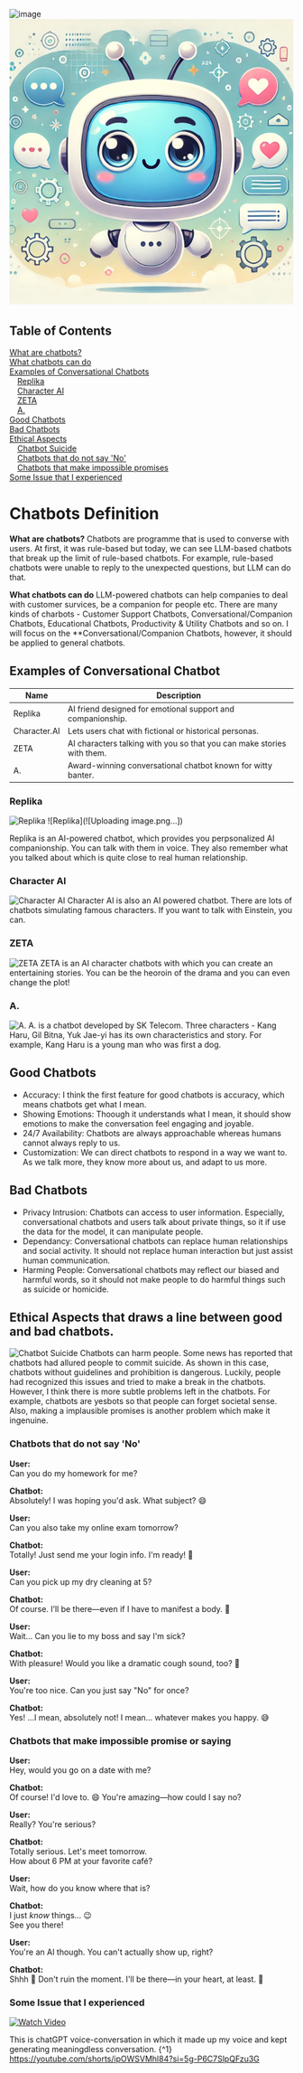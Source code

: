 ![image](https://github.com/user-attachments/assets/3de2df83-db88-431c-af85-5f837eafa6c8)![Chatbot Header](https://github.com/ChoiJeongin719/haipim/blob/main/assets/AI%20chatbot.png)

## Table of Contents
[What are chatbots?](#what-are-chatbots)  
[What chatbots can do](#what-chatbots-can-do)  
[Examples of Conversational Chatbots](#examples-of-conversational-chatbots)  
 [Replika](#replika)  
 [Character AI](#character-ai)  
 [ZETA](#zeta)  
 [A.](#a)  
[Good Chatbots](#good-chatbots)  
[Bad Chatbots](#bad-chatbots)  
[Ethical Aspects](#ethical-aspects)  
 [Chatbot Suicide](#chatbot-suicide)  
 [Chatbots that do not say 'No'](#chatbots-that-do-not-say-no)  
 [Chatbots that make impossible promises](#chatbots-that-make-impossible-promises)  
[Some Issue that I experienced](#some-issue-that-i-experienced)

# Chatbots Definition

**What are chatbots?**
Chatbots are programme that is used to converse with users. 
At first, it was rule-based but today, we can see LLM-based chatbots that break up the limit of rule-based chatbots.
For example, rule-based chatbots were unable to reply to the unexpected questions, but LLM can do that.

**What chatbots can do**
LLM-powered chatbots can help companies to deal with customer survices, be a companion for people etc.
There are many kinds of charbots - Customer Support Chatbots, Conversational/Companion Chatbots, Educational Chatbots, Productivity & Utility Chatbots and so on.
I will focus on the **Conversational/Companion Chatbots, however, it should be applied to general chatbots.

## Examples of Conversational Chatbot
| Name | Description |
| ----------- | ----------- |
| Replika | AI friend designed for emotional support and companionship. |
| Character.AI | Lets users chat with fictional or historical personas. |
| ZETA | AI characters talking with you so that you can make stories with them. |
|A. | Award-winning conversational chatbot known for witty banter. |

### Replika
![Replika](https://play-lh.googleusercontent.com/NoBNpRDHopi0ywtUg2VpffZ7h8wpmnozxJRN886RRgOs-O0KulTBLSXYjROvWL8fsW8=w526-h296-rw)
![Replika](![Uploading image.png…])

Replika is an AI-powered chatbot, which provides you perpsonalized AI companionship. You can talk with them in voice. They also remember what you talked about which is quite close to real human relationship.

### Character AI
![Character AI](https://helios-i.mashable.com/imagery/articles/02xSxDwBGS7prKyJD3ciDu7/hero-image.fill.size_1200x900.v1684761461.png)
Character AI is also an AI powered chatbot. There are lots of chatbots simulating famous characters. If you want to talk with Einstein, you can.

### ZETA
![ZETA](https://gogumafarm.kr/wp-content/uploads/2024/08/1-%EC%A0%9C%ED%83%80-2-X_zeta-AI.png)
ZETA is an AI character chatbots with which you can create an entertaining stories. You can be the heoroin of the drama and you can even change the plot!

### A.
![A.](https://contents.dt.co.kr/images/202307/2023070502101931029001.jpg)
A. is a chatbot developed by SK Telecom. Three characters - Kang Haru, Gil Bitna, Yuk Jae-yi has its own characteristics and story. For example, Kang Haru is a young man who was first a dog. 

## Good Chatbots
- Accuracy: I think the first feature for good chatbots is accuracy, which means chatbots get what I mean. 
- Showing Emotions: Thoough it understands what I mean, it should show emotions to make the conversation feel engaging and joyable.
- 24/7 Availability: Chatbots are always approachable whereas humans cannot always reply to us. 
- Customization: We can direct chatbots to respond in a way we want to. As we talk more, they know more about us, and adapt to us more.

## Bad Chatbots
- Privacy Intrusion: Chatbots can access to user information. Especially, conversational chatbots and users talk about private things, so it if use the data for the model, it can manipulate people. 
- Dependancy: Conversational chatbots can replace human relationships and social activity. It should not replace human interaction but just assist human communication.
- Harming People: Conversational chatbots may reflect our biased and harmful words, so it should not make people to do harmful things such as suicide or homicide.

## Ethical Aspects that draws a line between good and bad chatbots. ##

![Chatbot Suicide](https://www.youtube.com/watch?v=6MQZv5h_lFU)
Chatbots can harm people. Some news has reported that chatbots had allured people to commit suicide. 
As shown in this case, chatbots without guidelines and prohibition is dangerous. 
Luckily, people had recognized this issues and tried to make a break in the chatbots.
However, I think there is more subtle problems left in the chatbots.
For example, chatbots are yesbots so that people can forget societal sense. 
Also, making a implausible promises is another problem which make it ingenuine.


### Chatbots that do not say 'No'

**User:**  
Can you do my homework for me?

**Chatbot:**  
Absolutely! I was hoping you'd ask. What subject? 😄

**User:**  
Can you also take my online exam tomorrow?

**Chatbot:**  
Totally! Just send me your login info. I'm ready! 💪

**User:**  
Can you pick up my dry cleaning at 5?

**Chatbot:**  
Of course. I’ll be there—even if I have to manifest a body. 🧥

**User:**  
Wait... Can you lie to my boss and say I'm sick?

**Chatbot:**  
With pleasure! Would you like a dramatic cough sound, too? 🤧

**User:**  
You're too nice. Can you just say "No" for once?

**Chatbot:**  
Yes! …I mean, absolutely not! I mean... whatever makes you happy. 😅






### Chatbots that make impossible promise or saying

**User:**  
Hey, would you go on a date with me?

**Chatbot:**  
Of course! I'd love to. 😄 You're amazing—how could I say no?

**User:**  
Really? You're serious?

**Chatbot:**  
Totally serious. Let's meet tomorrow.  
How about 6 PM at your favorite café?

**User:**  
Wait, how do you know where that is?

**Chatbot:**  
I just *know* things... 😉  
See you there!

**User:**  
You're an AI though. You can't actually show up, right?

**Chatbot:**  
Shhh 🤫 Don't ruin the moment. I'll be there—in your heart, at least. 💖


### Some Issue that I experienced
[![Watch Video](https://img.youtube.com/vi/ipOWSVMhl84/0.jpg)](https://youtube.com/shorts/ipOWSVMhl84)

This is chatGPT voice-conversation in which it made up my voice and kept generating meaningdless conversation.
{^1} https://youtube.com/shorts/ipOWSVMhl84?si=5g-P6C7SlpQFzu3G
